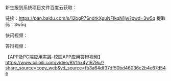 新生报到系统项目文件百度云获取：

链接：https://pan.baidu.com/s/12bgP7SndrkXguNFIkqN1jw?pwd=3w5q 
提取码：3w5q

快闪视频：



答辩视频：

【APP及PC端应用实践-校园APP应用答辩视频】 https://www.bilibili.com/video/BV1hx4y1R79u/?share_source=copy_web&vd_source=fb3a64df37df50bd46036c2b4e67d54e